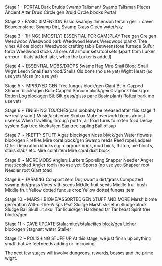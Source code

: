 Stage 1 - PORTAL
Dark Druids
Swamp Talisman/ Swamp Talisman Pieces
Ancient Altar
Druid Circle gen
Druid Circle blocks
Portal

Stage 2 - BASIC DIMENSION
Basic swampy dimension terrain gen + caves
Betweenstone, Swamp Dirt, Swamp Grass
Green water/sky

Stage 3 - THINGS [MOSTLY] ESSENTIAL FOR GAMEPLAY
Tree gen
Ore gen
Weedwood
Weedwood bark
Weedwood leaves
Weedwood planks
Tree vines
All ore blocks
Weedwood crafting table
Betweenstone furnace
Sulfur torch
Weedwood sticks
All ores
All armour sets/tool sets (apart from Lurker armour - thats added later, when the Lurker is added)


Stage 4 ~ ESSENTIAL MOBS/DROPS
Swamp Hag
Mire Snail
Blood Snail
Wight
Leech
Snail flesh food/Shells
Old bone (no use yet)
Wight Heart (no use yet)
Moss (no use yet)

Stage 5 ~ IMPROVED GEN
Tree fungus block/gen
Giant Bulb-Capped Shroom blocks/gen
Bulb-Capped Shroom block/gen
Cragrock block/grn
Rotten Log block/gen 
Silt
Silt glass/glass pane
Basic plants
Rotten bark (no use yet)

Stage 6 ~ FINISHING TOUCHES(can probably be released after this stage if we really want)
Music/ambience
Skybox
Make overworld items almost useless
When travelling through portal, all food turns to rotten food
Decay system
Sap tree blocks/gen
Sap tree sapling
Ball of sap

Stage 7 ~ PRETTY STUFF
Algae block/gen
Moss block/gen
Water flowers block/gen
Fireflies
Mire coral block/gen
Swamp reeds
Reed rope
Ladders
Other decoration blocks e.g. cragrock brick, mud brick, thatch, ore blocks, stairs slabs etc.
Mire coral item
Mire coral dust block

Stage 8 ~ MORE MOBS
Anglers
Lurkers
Sporeling
Snapper
Needler
Angler meat/cooked
Angler tooth (no use yet)
Spores (no use yet)
Snapper root
Needler root
Giant toad

Stage 9 ~ FARMING
Compost item
Dug swamp dirt/grass
Composted swamp dirt/grass
Vines with seeds
Middle fruit seeds
Middle fruit bush
Middle fruit
Yellow dotted fungus crop
Yellow dotted fungus item

Stage 10 ~ MARSH BIOME/ASSORTED GEN STUFF AND MORE
Marsh biome generation
Will-o'-the-Wisps
Peat
Sludge
Marsh skeleton
Sludge block
Sludge Ball
Skull
Lit skull
Tar liquid/gen
Hardened tar
Tar beast
Spirit tree blocks/gen


Stage 11 ~ CAVE UPDATE
Stalacmites/stalactites block/gen
Lichen block/gen
Stagnant water
Stalker

Stage 12 ~ POLISHING STUFF UP
At this stage, we just finish up anything small that we feel needs adding or improving.

The next few stages will involve dungeons, rewards, bosses and the prime wight.
